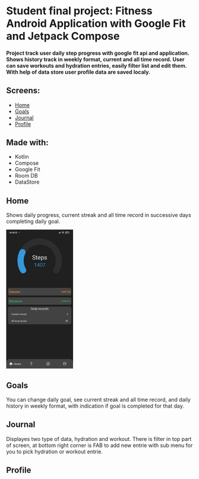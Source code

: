 
# Student final project: Fitness Android Application with Google Fit and Jetpack Compose

#### Project track user daily step progress with google fit api and application. Shows history track in weekly format, current and all time record. User can save workouts and hydration entries, easily filter list and edit them. With help of data store user profile data are saved localy.

## Screens:
* [Home](#home)
* [Goals](#goals)
* [Journal](#journal)
* [Profile](#profile)

## Made with:
* Kotlin
* Compose
* Google Fit
* Room DB
* DataStore

## Home
Shows daily progress, current streak and all time record in successive days completing daily goal.

<img src="app/src/main/res/drawable/home.png" width="180" height="374">

## Goals
You can change daily goal, see current streak and all time record, and daily history in weekly format, with indication if goal is completed for that day.

## Journal
Displayes two type of data, hydration and workout. There is filter in top part of screen, at bottom right corner is FAB to add new entrie with sub menu for you to pick hydration or workout entrie. 

## Profile



